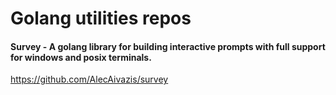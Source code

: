 # Golang utilities repos

#### Survey - A golang library for building interactive prompts with full support for windows and posix terminals.
https://github.com/AlecAivazis/survey

